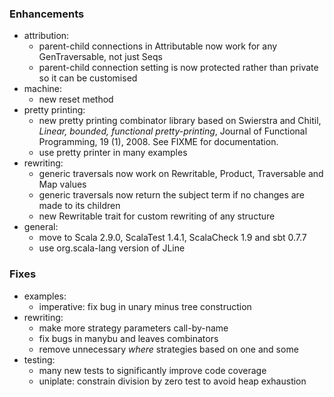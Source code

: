 ### Enhancements
  * attribution:
    * parent-child connections in Attributable now work for any GenTraversable, not just Seqs
    * parent-child connection setting is now protected rather than private so it can be customised
  * machine:
    * new reset method
  * pretty printing:
    * new pretty printing combinator library based on Swierstra and Chitil, _Linear, bounded, functional pretty-printing_, Journal of Functional Programming, 19 (1), 2008. See FIXME for documentation.
    * use pretty printer in many examples
  * rewriting:
    * generic traversals now work on Rewritable, Product, Traversable and Map values
    * generic traversals now return the subject term if no changes are made to its children
    * new Rewritable trait for custom rewriting of any structure
  * general:
    * move to Scala 2.9.0, ScalaTest 1.4.1, ScalaCheck 1.9 and sbt 0.7.7
    * use org.scala-lang version of JLine

### Fixes
  * examples:
    * imperative: fix bug in unary minus tree construction
  * rewriting:
    * make more strategy parameters call-by-name
    * fix bugs in manybu and leaves combinators
    * remove unnecessary _where_ strategies based on one and some
  * testing:
    * many new tests to significantly improve code coverage
    * uniplate: constrain division by zero test to avoid heap exhaustion
